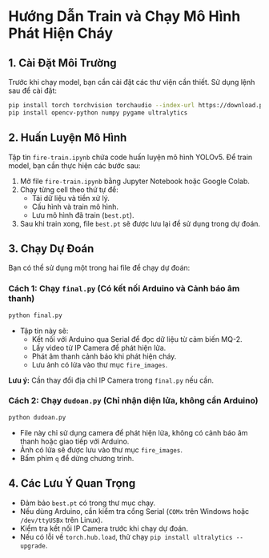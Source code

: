 # Hướng Dẫn Train và Chạy Mô Hình Phát Hiện Cháy

## 1. Cài Đặt Môi Trường

Trước khi chạy model, bạn cần cài đặt các thư viện cần thiết. Sử dụng lệnh sau để cài đặt:

```bash
pip install torch torchvision torchaudio --index-url https://download.pytorch.org/whl/cpu
pip install opencv-python numpy pygame ultralytics
```

## 2. Huấn Luyện Mô Hình

Tập tin `fire-train.ipynb` chứa code huấn luyện mô hình YOLOv5. Để train model, bạn cần thực hiện các bước sau:

1. Mở file `fire-train.ipynb` bằng Jupyter Notebook hoặc Google Colab.
2. Chạy từng cell theo thứ tự để:
   - Tải dữ liệu và tiền xử lý.
   - Cấu hình và train mô hình.
   - Lưu mô hình đã train (`best.pt`).
3. Sau khi train xong, file `best.pt` sẽ được lưu lại để sử dụng trong dự đoán.

## 3. Chạy Dự Đoán

Bạn có thể sử dụng một trong hai file để chạy dự đoán:

### Cách 1: Chạy `final.py` (Có kết nối Arduino và Cảnh báo âm thanh)

```bash
python final.py
```

- Tập tin này sẽ:
  - Kết nối với Arduino qua Serial để đọc dữ liệu từ cảm biến MQ-2.
  - Lấy video từ IP Camera để phát hiện lửa.
  - Phát âm thanh cảnh báo khi phát hiện cháy.
  - Lưu ảnh có lửa vào thư mục `fire_images`.

**Lưu ý:** Cần thay đổi địa chỉ IP Camera trong `final.py` nếu cần.

### Cách 2: Chạy `dudoan.py` (Chỉ nhận diện lửa, không cần Arduino)

```bash
python dudoan.py
```

- File này chỉ sử dụng camera để phát hiện lửa, không có cảnh báo âm thanh hoặc giao tiếp với Arduino.
- Ảnh có lửa sẽ được lưu vào thư mục `fire_images`.
- Bấm phím `q` để dừng chương trình.

## 4. Các Lưu Ý Quan Trọng

- Đảm bảo `best.pt` có trong thư mục chạy.
- Nếu dùng Arduino, cần kiểm tra cổng Serial (`COMx` trên Windows hoặc `/dev/ttyUSBx` trên Linux).
- Kiểm tra kết nối IP Camera trước khi chạy dự đoán.
- Nếu có lỗi về `torch.hub.load`, thử chạy `pip install ultralytics --upgrade`.
